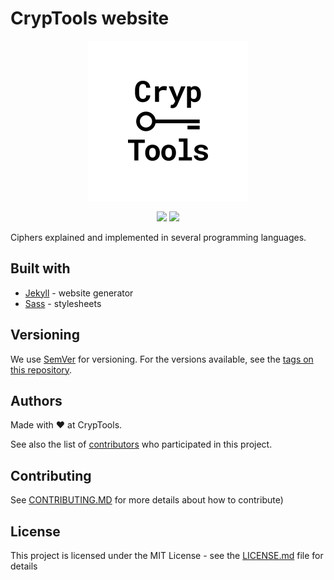 # CrypTools website

<p align="center">
    <img height="256" src="/img/Logo.png">
</p>
<p align="center">
    <img src="https://img.shields.io/github/license/Cryptools/cryptools.github.io.svg">
    <img src="https://img.shields.io/github/contributors/Cryptools/cryptools.github.io.svg">
</p>

Ciphers explained and implemented in several programming languages.

## Built with

- [Jekyll](https://jekyllrb.com) - website generator
- [Sass](https://sass-lang.com) - stylesheets

## Versioning

We use [SemVer](http://semver.org/) for versioning. For the versions available, see the [tags on this repository](https://github.com/cryptools/cryptools.github.io/tags).

## Authors

Made with ❤️ at CrypTools.

See also the list of [contributors](https://github.com/CrypTools/cryptools.github.io/contributors) who participated in this project.

## Contributing

See [CONTRIBUTING.MD](https://github.com/CrypTools/cryptools.github.io/blob/master/CONTRIBUTING.md) for more details about how to contribute)

## License

This project is licensed under the MIT License - see the [LICENSE.md](LICENSE.md) file for details
